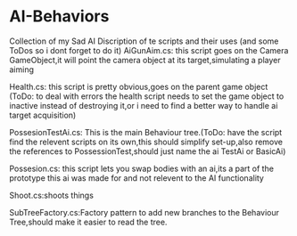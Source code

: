 # AI-Behaviors
Collection of my Sad AI
Discription of te scripts and their uses (and some ToDos so i dont forget to do it)
AiGunAim.cs:
this script goes on the Camera GameObject,it will point the camera object at its target,simulating a player aiming

Health.cs:
this script is pretty obvious,goes on the parent game object (ToDo: to deal with errors the health script needs to set the game object to inactive instead of destroying it,or i need to find a better way to handle ai target acquisition)

PossesionTestAi.cs:
This is the main Behaviour tree.(ToDo: have the script find the relevent scripts on its own,this should simplify set-up,also remove the references to PossessionTest,should just name the ai TestAi or BasicAi)

Possesion.cs: 
this script lets you swap bodies with an ai,its a part of the prototype this ai was made for and not relevent to the AI functionality

Shoot.cs:shoots things

SubTreeFactory.cs:Factory pattern to add new branches to the Behaviour Tree,should make it easier to read the tree.

